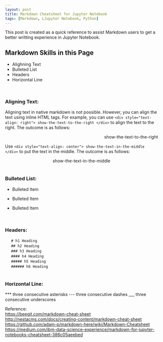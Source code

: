 ```yaml
---
layout: post
title: Markdown Cheatsheet for Jupyter Notebook
tags: [Markdown, LJupyter Notebook, Python]
---
```


This post is created as a quick reference to assist Markdown users to get a better writting experience in Jupyter Notebook.<br>

## Markdown Skills in this Page
* Alighning Text
* Bulleted List
* Headers
* Horizontal Line
<br>

### Aligning Text:
Aligning text in native markdown is not possible. However, you can align the text using inline HTML tags. For example, you can use `<div style="text-align: right"> show-the-text-to-the-right </div>` to align the text to the right. The outcome is as follows:
<div style="text-align: right"> show-the-text-to-the-right </div>

Use `<div style="text-align: center"> show-the-text-in-the-middle </div>` to put the text in the middle. The outcome is as follows:
<div style="text-align: center"> show-the-text-in-the-middle </div>
<br>

### Bulleted List:
* Bulleted Item
- Bulleted Item
+ Bulleted Item
<br>

### Headers:
&nbsp;&nbsp;&nbsp;&nbsp; `# h1 Heading`  <br>
&nbsp;&nbsp;&nbsp;&nbsp; `## h2 Heading`  <br>
&nbsp;&nbsp;&nbsp;&nbsp; `### h3 Heading`  <br>
&nbsp;&nbsp;&nbsp;&nbsp; `#### h4 Heading`  <br>
&nbsp;&nbsp;&nbsp;&nbsp; `##### h5 Heading`  <br>
&nbsp;&nbsp;&nbsp;&nbsp; `###### h6 Heading`  <br>
<br>

### Horizontal Line:
***  three consecutive asterisks
---  three consecutive dashes
___  three consecutive underscores
<br>

Reference:  <br>
https://beegit.com/markdown-cheat-sheet <br>
http://nestacms.com/docs/creating-content/markdown-cheat-sheet <br>
https://github.com/adam-p/markdown-here/wiki/Markdown-Cheatsheet <br>
https://medium.com/ibm-data-science-experience/markdown-for-jupyter-notebooks-cheatsheet-386c05aeebed <br>
